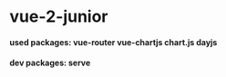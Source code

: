 # vue-2-junior

#### used packages: vue-router vue-chartjs chart.js dayjs

#### dev packages: serve
